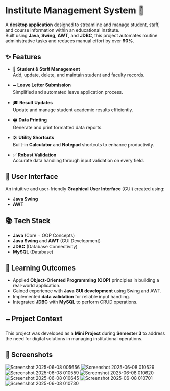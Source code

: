 # Institute Management System 🏫

A **desktop application** designed to streamline and manage student, staff, and course information within an educational institute.  
Built using **Java**, **Swing**, **AWT**, and **JDBC**, this project automates routine administrative tasks and reduces manual effort by over **90%**.

## ✨ Features

- 📝 **Student & Staff Management**  
  Add, update, delete, and maintain student and faculty records.
  
- 🗕️ **Leave Letter Submission**  
  Simplified and automated leave application process.

- 🎓 **Result Updates**  
  Update and manage student academic results efficiently.

- 🖨️ **Data Printing**  
  Generate and print formatted data reports.

- 🛠️ **Utility Shortcuts**  
  Built-in **Calculator** and **Notepad** shortcuts to enhance productivity.

- ✅ **Robust Validation**  
  Accurate data handling through input validation on every field.

## 💽 User Interface

An intuitive and user-friendly **Graphical User Interface** (GUI) created using:
- **Java Swing**
- **AWT**

## 📚 Tech Stack

- **Java** (Core + OOP Concepts)
- **Java Swing** and **AWT** (GUI Development)
- **JDBC** (Database Connectivity)
- **MySQL** (Database)

## 🚀 Learning Outcomes

- Applied **Object-Oriented Programming (OOP)** principles in building a real-world application.
- Gained experience with **Java GUI development** using Swing and AWT.
- Implemented **data validation** for reliable input handling.
- Integrated **JDBC** with **MySQL** to perform CRUD operations.

## 🗕️ Project Context

This project was developed as a **Mini Project** during **Semester 3** to address the need for digital solutions in managing institutional operations.

## 📸 Screenshots
![Screenshot 2025-06-08 005656](https://github.com/user-attachments/assets/564735f1-1c19-4df7-8523-80038a5fc049)
![Screenshot 2025-06-08 010529](https://github.com/user-attachments/assets/d2cee6e7-905b-457f-ad1f-f302d5e76490)
![Screenshot 2025-06-08 010559](https://github.com/user-attachments/assets/b6f868dd-9726-463f-9aea-bf6d30ccf38b)
![Screenshot 2025-06-08 010620](https://github.com/user-attachments/assets/16f27838-1a1f-4db2-a4b6-e1a148986609)
![Screenshot 2025-06-08 010645](https://github.com/user-attachments/assets/4670b4e7-e515-4c40-8c72-b678d2733503)
![Screenshot 2025-06-08 010701](https://github.com/user-attachments/assets/f6763902-89c9-4061-b44b-8ba99339aa8d)
![Screenshot 2025-06-08 010730](https://github.com/user-attachments/assets/a01e1695-4ab7-4776-87cd-becd584fb25e)
